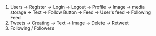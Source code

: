 1. Users
    -> Register
    -> Login
    -> Logout
    -> Profile
        -> Image -> media storage
        -> Text
        -> Follow Button
    -> Feed
        -> User's feed
        -> Following Feed
2. Tweets
    -> Creating
        -> Text
        -> Image
    -> Delete
    -> Retweet
3. Following / Followers
